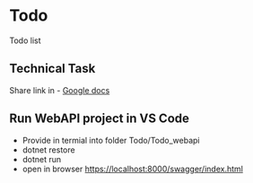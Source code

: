 # Todo
Todo list

## Technical Task
Share link in - [Google docs](https://docs.google.com/document/d/1kwtM7JFHlMZwD_h-gkE1NMf3HpMf7Q2wSBvxMCIbwGg/edit?usp=sharing)

## Run WebAPI project in VS Code

- Provide in termial into folder Todo/Todo_webapi
- dotnet restore
- dotnet run
- open in browser <https://localhost:8000/swagger/index.html>
